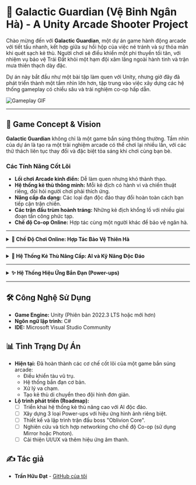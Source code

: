 # 🚀 Galactic Guardian (Vệ Binh Ngân Hà) - A Unity Arcade Shooter Project

Chào mừng đến với **Galactic Guardian**, một dự án game hành động arcade với tiết tấu nhanh, kết hợp giữa sự hồi hộp của việc né tránh và sự thỏa mãn khi quét sạch kẻ thù. Người chơi sẽ điều khiển một phi thuyền tối tân, với nhiệm vụ bảo vệ Trái Đất khỏi một hạm đội xâm lăng ngoài hành tinh và trận mưa thiên thạch dày đặc.

Dự án này bắt đầu như một bài tập làm quen với Unity, nhưng giờ đây đã phát triển thành một tầm nhìn lớn hơn, tập trung vào việc xây dựng các hệ thống gameplay có chiều sâu và trải nghiệm co-op hấp dẫn.

<!-- THAY THẾ BẰNG GIF GAMEPLAY CỦA BẠN KHI CÓ THỂ -->
<!-- Bạn có thể dùng các phần mềm như ScreenToGif để quay lại một đoạn gameplay ngắn -->
![Gameplay GIF](link-to-your-gameplay.gif)

---

## 🌌 Game Concept & Vision

**Galactic Guardian** không chỉ là một game bắn súng thông thường. Tầm nhìn của dự án là tạo ra một trải nghiệm arcade có thể chơi lại nhiều lần, với các thử thách liên tục thay đổi và đặc biệt tỏa sáng khi chơi cùng bạn bè.

### Các Tính Năng Cốt Lõi

*   **Lối chơi Arcade kinh điển:** Dễ làm quen nhưng khó thành thạo.
*   **Hệ thống kẻ thù thông minh:** Mỗi kẻ địch có hành vi và chiến thuật riêng, đòi hỏi người chơi phải thích ứng.
*   **Nâng cấp đa dạng:** Các loại đạn độc đáo thay đổi hoàn toàn cách bạn tiếp cận trận chiến.
*   **Các trận đấu trùm hoành tráng:** Những kẻ địch khổng lồ với nhiều giai đoạn tấn công phức tạp.
*   **Chế độ Co-op Online:** Hợp tác cùng một người khác để bảo vệ ngân hà.

---

<details>
<summary><strong>🤝 Chế Độ Chơi Online: Hợp Tác Bảo Vệ Thiên Hà</strong></summary>
<br>

Phiên bản mở rộng sẽ giới thiệu chế độ chơi online, cho phép người chơi kết nối và chiến đấu cùng bạn bè.

#### **Chế độ Co-op (2 người):**

*   **Nhiệm vụ:** Hai người chơi hợp tác để hoàn thành các màn chơi và đánh bại boss. Độ khó sẽ được điều chỉnh tăng lên để phù hợp với số lượng người chơi.
*   **Cơ chế:** Cả hai phi thuyền sẽ chia sẻ chung một màn hình. Khi một người chơi bị tiêu diệt, người còn lại có thể "hồi sinh" đồng đội bằng cách bay đến vị trí đó và giữ chuột trong vài giây.

#### **Hiệu ứng hợp tác:**

*   **Lá chắn Liên kết:** Khi hai phi thuyền đến gần nhau, chúng có thể kích hoạt một lá chắn chung, giúp cả hai chống lại sát thương trong vài giây.
*   **Kết hợp Sức mạnh:** Kết hợp các loại đạn nâng cấp để tạo ra những hiệu ứng mới mạnh hơn. Ví dụ: một người dùng đạn lửa, người kia dùng đạn điện, khi bắn cùng lúc sẽ tạo ra những vụ nổ lớn gây sát thương trên diện rộng.

</details>

---

<details>
<summary><strong>👾 Hệ Thống Kẻ Thù Nâng Cấp: AI và Kỹ Năng Độc Đáo</strong></summary>
<br>

Mỗi loại quái và boss giờ đây sẽ có mô tả chi tiết và hành vi riêng biệt, tạo ra thử thách đa dạng hơn cho người chơi.

### Quái (Enemies)

1.  **Tàu trinh sát "Mantis":**
    *   **Mô tả:** Một phi cơ nhỏ, tốc độ cao, di chuyển zic-zac khó đoán.
    *   **AI:** Ưu tiên né đạn của người chơi. Thường di chuyển theo nhóm, cố gắng bao vây và xả đạn từ nhiều phía.

2.  **Tàu hạng nặng "Crusher":**
    *   **Mô tả:** Tàu địch lớn, bọc giáp dày. Tốc độ di chuyển chậm nhưng hỏa lực mạnh.
    *   **AI:** Cố định vị trí và bắn những viên đạn lớn. Khi máu giảm xuống dưới 50%, nó sẽ phóng ra các tàu con tự sát.

3.  **Kẻ gây nhiễu "Specter":**
    *   **Mô tả:** Một chiếc tàu địch gần như vô hình. Không tấn công trực tiếp.
    *   **AI:** Khi bị tiêu diệt, nó sẽ tạo ra một vùng nhiễu sóng làm chậm tốc độ di chuyển và tốc độ bắn của người chơi.

### Trùm (Boss)

1.  **"Oblivion Core" (Lõi Hủy Diệt):**
    *   **Mô tả:** Một khối cầu kim loại khổng lồ được bảo vệ bởi một lá chắn năng lượng xoay quanh.
    *   **AI & Kiểu tấn công:**
        *   **Giai đoạn 1:** Phóng ra các tia laser xoay tròn.
        *   **Giai đoạn 2:** Lá chắn tạm thời biến mất, bắn những chùm đạn laze theo hình quạt.
        *   **Giai đoạn 3 (dưới 25% máu):** Hấp thụ thiên thạch để tạo lá chắn. Người chơi phải phá hủy các thiên thạch trước.

</details>

---

<details>
<summary><strong>✨ Hệ Thống Hiệu Ứng Bắn Đạn (Power-ups)</strong></summary>
<br>

Các Power-ups giờ đây sẽ có các hiệu ứng đặc biệt và hình ảnh trực quan hơn.

1.  **Đạn Phân Mảnh (Scatter Shot):**
    *   **Mô tả:** Bắn ra nhiều viên đạn nhỏ tỏa ra theo hình quạt, quét sạch nhiều kẻ thù nhỏ cùng lúc.
    *   **Hiệu ứng hình ảnh:** Hiệu ứng bắn tạo ra các vệt sáng nhỏ, khi trúng địch sẽ nổ ra một luồng sáng chói mắt.

2.  **Tia Laze Hủy Diệt (Laser Beam):**
    *   **Mô tả:** Bắn ra một tia laze mạnh, xuyên thủng mọi kẻ thù trên đường đi của nó.
    *   **Hiệu ứng hình ảnh:** Một dải ánh sáng liên tục, sắc nét. Kẻ địch khi bị chiếu vào sẽ bốc cháy dần trước khi nổ tung.

3.  **Sấm Sét Tích Hợp (Lightning Burst):**
    *   **Mô tả:** Bắn ra một viên đạn điện, tạo ra một luồng sét nhảy sang các kẻ thù gần đó.
    *   **Hiệu ứng hình ảnh:** Một tia sét xanh tím lóe sáng, tạo ra một chuỗi điện giật đẹp mắt giữa các mục tiêu.

</details>

---

## 🛠️ Công Nghệ Sử Dụng

*   **Game Engine:** Unity (Phiên bản 2022.3 LTS hoặc mới hơn)
*   **Ngôn ngữ lập trình:** C#
*   **IDE:** Microsoft Visual Studio Community

## 📊 Tình Trạng Dự Án

*   **Hiện tại:** Đã hoàn thành các cơ chế cốt lõi của một game bắn súng arcade:
    *   Điều khiển tàu vũ trụ.
    *   Hệ thống bắn đạn cơ bản.
    *   Xử lý va chạm.
    *   Tạo kẻ thù di chuyển theo đội hình đơn giản.
*   **Lộ trình phát triển (Roadmap):**
    *   [ ] Triển khai hệ thống kẻ thù nâng cao với AI độc đáo.
    *   [ ] Xây dựng 3 loại Power-ups với hiệu ứng hình ảnh riêng biệt.
    *   [ ] Thiết kế và lập trình trận đấu boss "Oblivion Core".
    *   [ ] Nghiên cứu và tích hợp networking cho chế độ Co-op (sử dụng Mirror hoặc Photon).
    *   [ ] Cải thiện UI/UX và thêm hiệu ứng âm thanh.

## ✍️ Tác giả

*   **Trần Hữu Đạt** - [GitHub của tôi](https://github.com/TranHuuDat2004)
